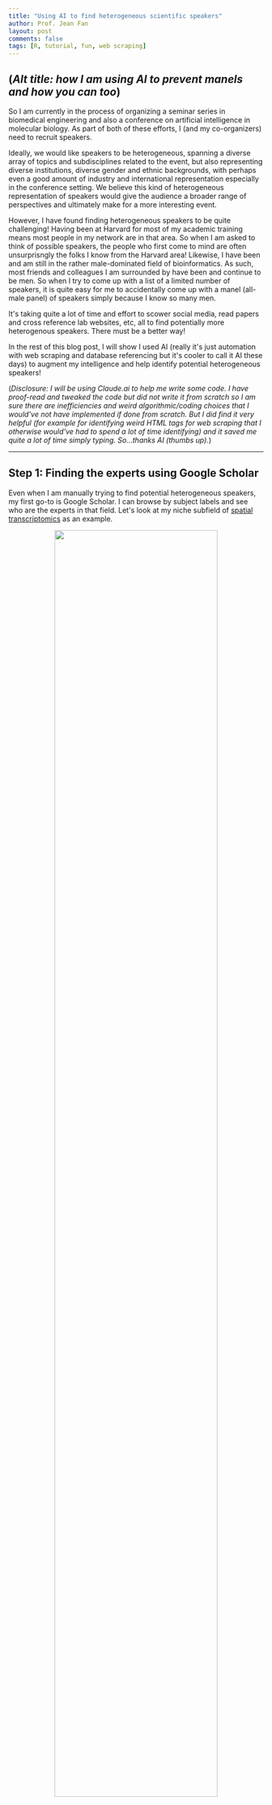 ```yaml
---
title: "Using AI to find heterogeneous scientific speakers"
author: Prof. Jean Fan
layout: post
comments: false
tags: [R, tutorial, fun, web scraping]
---
```


## (*Alt title: how I am using AI to prevent manels and how you can too*)

So I am currently in the process of organizing a seminar series in biomedical engineering and also a conference on artificial intelligence in molecular biology. As part of both of these efforts, I (and my co-organizers) need to recruit speakers. 

Ideally, we would like speakers to be heterogeneous, spanning a diverse array of topics and subdisciplines related to the event, but also representing diverse institutions, diverse gender and ethnic backgrounds, with perhaps even a good amount of industry and international representation especially in the conference setting. We believe this kind of heterogeneous representation of speakers would give the audience a broader range of perspectives and ultimately make for a more interesting event. 

However, I have found finding heterogeneous speakers to be quite challenging! Having been at Harvard for most of my academic training means most people in my network are in that area. So when I am asked to think of possible speakers, the people who first come to mind are often unsurprisngly the folks I know from the Harvard area! Likewise, I have been and am still in the rather male-dominated field of bioinformatics. As such, most friends and colleagues I am surrounded by have been and continue to be men. So when I try to come up with a list of a limited number of speakers, it is quite easy for me to accidentally come up with a manel (all-male panel) of speakers simply because I know so many men. 

It's taking quite a lot of time and effort to scower social media, read papers and cross reference lab websites, etc, all to find potentially more heterogenous speakers. There must be a better way! 

In the rest of this blog post, I will show I used AI (really it's just automation with web scraping and database referencing but it's cooler to call it AI these days) to augment my intelligence and help identify potential heterogeneous speakers!

(*Disclosure: I will be using Claude.ai to help me write some code. I have proof-read and tweaked the code but did not write it from scratch so I am sure there are inefficiencies and weird algorithmic/coding choices that I would've not have implemented if done from scratch. But I did find it very helpful (for example for identifying weird HTML tags for web scraping that I otherwise would've had to spend a lot of time identifying) and it saved me quite a lot of time simply typing. So...thanks AI (thumbs up).*)

---

## Step 1: Finding the experts using Google Scholar

Even when I am manually trying to find potential heterogeneous speakers, my first go-to is Google Scholar. I can browse by subject labels and see who are the experts in that field. Let's look at my niche subfield of [spatial transcriptomics](https://scholar.google.com/citations?view_op=search_authors&hl=en&mauthors=label:spatial_transcriptomics) as an example. 

<div align="center"><img src="/assets/blog/scholar_search/heterogeneous_speakers1.png" width="80%"></div>

Typically, I would just manually go through these Google Scholar results, focusing on women speakers for example in my effort to avoid a manel. However, while this may help me avoid a manel, it may not lead to a heterogeneous speaker panel. Heterogeneity is a property of a group, not any individual. So if I simply noted all the women, I could end up with an all-women panel, which is also not very heterogeneous. So this creates a challenge in that I first need to identify all possible speakers and then iteratively narrow it down to (say) 5 who are collectively heterogeneous based on some set of features such as institution, gender, race, etc. Very time consuming!

Let's scrape Google Scholar to first get the information for all these potential speakers. I will have Claude.ai assist me and have included my prompts so you can try them out for yourself. 

> Jean: You are using R to scrape content from Google Scholar. You want to search for a specific label such as spatial transcriptomics via https://scholar.google.com/citations?
view_op=search_authorshl=en&mauthors=label:spatial_transcriptomics
You will then scrap the name, institution, and cited by information and organize the results in a data frame.

<div align="center"><img src="/assets/blog/scholar_search/heterogeneous_speakers2.png" width="80%"></div><br>

(*I've modified the output code slightly and have annotated where I made the modifications*)

```r
library(rvest)
library(dplyr)

# Function to scrape Google Scholar authors
scrape_google_scholar <- function(label, max_pages = 10) {
  
  # Jean: clean up input
  label = gsub(' ', '_', label)
  
  base_url <- "https://scholar.google.com/citations"
  results <- data.frame()
  next_token <- ""
  page <- 1
  
  while(page <= max_pages) {
    # Construct URL with proper pagination
    if(next_token == "") {
      url <- sprintf(
        "%s?view_op=search_authors&hl=en&mauthors=label:%s",
        base_url,
        label
      )
    } else {
      url <- sprintf(
        "%s?view_op=search_authors&hl=en&mauthors=label:%s&after_author=%s&astart=%d",
        base_url,
        label,
        next_token,
        (page - 1) * 10
      )
    }
    
    # Jean: add delay; please don't ban me Google
    Sys.sleep(3)
    
    tryCatch({
      # Read the page
      page_html <- read_html(url)
      
      # Extract author names
      names <- page_html %>%
        html_nodes(".gs_ai_name a") %>%
        html_text()
      
      # Extract institutions
      institutions <- page_html %>%
        html_nodes(".gs_ai_aff") %>%
        html_text()
      
      # Extract citation counts
      citations <- page_html %>%
        html_nodes(".gs_ai_cby") %>%
        html_text() %>%
        gsub("Cited by ", "", .) %>%
        as.numeric()
      
      # Extract author IDs for pagination
      author_links <- page_html %>%
        html_nodes(".gs_ai_name a") %>%
        html_attr("href")
      
      # Extract next page token
      next_button <- page_html %>%
        html_nodes(".gs_btnPR") %>%
        html_attr("onclick")
      
      if(length(next_button) > 0) {
        # Extract the after_author parameter from the encoded URL string
        # First decode the URL-encoded string
        decoded_url <- gsub("\\\\x26", "&", gsub("\\\\x3d", "=", next_button))
        # Then extract the after_author parameter
        next_token <- regmatches(
          decoded_url,
          regexpr("after_author=[^&]*", decoded_url)
        )
        next_token <- gsub("after_author=", "", next_token)
      } else {
        # No next button found, we've reached the end
        next_token <- NULL
      }
      
      # Create temporary dataframe for this page
      page_df <- data.frame(
        Author = names,
        Institution = institutions,
        Citations = citations,
        AuthorID = gsub("/citations\\?.*user=(.*)&.*", "\\1", author_links),
        stringsAsFactors = FALSE
      )
      
      # Append to results
      results <- rbind(results, page_df)
      
      # Break if no next token or no results on current page
      if(is.null(next_token) || length(names) == 0) {
        message(sprintf("Reached end of results at page %d", page))
        break
      }
      
      page <- page + 1
      
    }, error = function(e) {
      message(sprintf("Error on page %d: %s", page, e$message))
      return(NULL)
    })
  }
  
  return(results)
}

# Example usage
label <- "spatial transcriptomics"
authors_data <- scrape_google_scholar(label, max_pages = 5)
head(authors_data, n=10)
```

```
                   Author                                                                           Institution Citations                           AuthorID
1           Hyun Min Kang                         Professor of Biostatistics, University of Michigan, Ann Arbor     77386 /citations?hl=en&user=8e0jy0IAAAAJ
2        Alistair Forrest    Systems Biology and Genomics Lab, Harry Perkins Institute of Medical Research, UWA     32541 /citations?hl=en&user=lxBtOAoAAAAJ
3        Nigel B Jamieson                   Professor of Surgery and Consultant HPB Surgeon, Glasgow University     29030 /citations?hl=en&user=YH9VWWoAAAAJ
4          Guo-Cheng Yuan           Professor of Computational Biology, Icahn School of Medicine at Mount Sinai     27748 /citations?hl=en&user=1s6ZkyQAAAAJ
5             Jun Hee Lee             Professor of Molecular and Integrative Physiology, University of Michigan     21333 /citations?hl=en&user=jdz0zcsAAAAJ
6            Haojing Shao Agricultural Genomics Institute at Shenzhen, Chinese Academy of Agricultural Sciences     17312 /citations?hl=en&user=qAaKmKsAAAAJ
7          BPF Lelieveldt                 Professor of Biomedical Imaging, LUMC, Delft University of Technology     17102 /citations?hl=en&user=J20kK1oAAAAJ
8  Neil Henderson MD, PhD                  Professor of Tissue Repair and Regeneration, University of Edinburgh     15452 /citations?hl=en&user=586JfA4AAAAJ
9                Jean Fan                                    Assistant Professor, BME, Johns Hopkins University     13122 /citations?hl=en&user=EEX1uGwAAAAJ
10           Shiwei Zheng                          Postdoctoral Fellow, Icahn School of Medicine at Mount Sinai     12866 /citations?hl=en&user=Pwu1X7cAAAAJ
```

Great! So this provided us with the author's names, Institutions, and number of citations. I could use the number of citations to filter for the most well-cited authors for a keynote speaker if I wanted to. I also have their author IDs available if I want to look at their Google Scholar profiles and read up on their recent papers. 

As I scarped only 5 pages, with 10 scholars per page, this gives us a set of 50 scholars from which I can pick 5 potential speakers. 

---

## Step 2: Annotate speaker features

So now I want to optimize heterogeneity among a subset of 5 potential speakers along certain categorical features of interest such as institution, gender, and race. Institutional information is also provided by Google Scholar, though admittedly these are not the most clean because they are provided by each scholar. So some times, a scholar notes their institution as Harvard/Broad, some times it's just Broad, some times it's Harvard Medical School / Broad Institute, some times it's the Broad Institute of Harvard and MIT. You get the idea; there are many strings that correspond to the same institution. If someone is able to find an algorithm to automatically clean up these institution names and perhaps even annotate by continent, please do let me know!

But for now, let's focus on getting each person's gender and race information. Note this information is not provided through Google Scholar. But we could try to infer each person's gender and race by cross referencing annotated with gender and race information in the US Census and Social Security Administration database or other databases for example. If a person is named 'Peter' and 99% of entries annotated in the US Census and Social Security Administration database with the first name 'Peter' is male, then we have a pretty good guess the person is male. This is of course not a full-proof approach. But it is a high-throughput approach to help us annotate potentially hundreds of names. 

I asked Claude.ai to help me with such a prediction but it wouldn't do it!

> Jean: You are coding in R. Given a name like 'Peter', reference the US census or other databases to form a probabilistic prediction of the person's gender and race/ethnic background.

<div align="center"><img src="/assets/blog/scholar_search/heterogeneous_speakers3.png" width="80%"></div><br>

So I had to code it up myself. Luckily it looks like someone already made [a handy R package](https://cran.r-project.org/web/packages/predictrace/vignettes/Predict-race-of-surname.html) to do exactly this!

I did ask Claude.ai to help me parse out the first and last names though. 

> Jean: Given a list of names, which may include something like the following, extract out the first names as a vector called firstname and the surnames as a vector called lastname
> 
> [1] "Hyun Min Kang"                         "Alistair Forrest"                     
 [3] "Nigel B Jamieson"                      "Guo-Cheng Yuan"                       
 [5] "Jun Hee Lee"                           "Haojing Shao"                         
 [7] "BPF Lelieveldt"                        "Neil Henderson MD, PhD"

```r
# Function to parse names into first and last name components
parse_names <- function(names) {
  # Remove titles and degrees
  names <- gsub("MD|PhD|Dr\\.|Prof\\.", "", names)
  names <- trimws(names)  # Remove extra whitespace
  
  # Initialize vectors
  firstname <- character(length(names))
  lastname <- character(length(names))
  
  for (i in seq_along(names)) {
    # Split name into parts
    parts <- strsplit(names[i], "\\s+")[[1]]
    
    if (length(parts) == 1) {
      # Single name
      firstname[i] <- parts[1]
      lastname[i] <- NA
    } else if (length(parts) == 2) {
      # Standard "First Last" format
      firstname[i] <- parts[1]
      lastname[i] <- parts[2]
    } else if (length(parts) == 3) {
      # Handle cases like "First Middle Last" or "First B Last"
      if (nchar(parts[2]) == 1 || grepl("^[A-Z]\\.$", parts[2])) {
        # If middle part is initial
        firstname[i] <- parts[1]
        lastname[i] <- parts[3]
      } else if (grepl("^[A-Z][a-z]+$", parts[1]) && grepl("^[A-Z][a-z]+$", parts[2])) {
        # If first two parts look like a double first name
        firstname[i] <- paste(parts[1], parts[2])
        lastname[i] <- parts[3]
      } else {
        # Default to first part as first name, rest as last name
        firstname[i] <- parts[1]
        lastname[i] <- paste(parts[2:length(parts)], collapse = " ")
      }
    } else {
      # For longer names, take first part as first name and rest as last name
      firstname[i] <- parts[1]
      lastname[i] <- paste(parts[2:length(parts)], collapse = " ")
    }
  }
  
  return(list(firstname = firstname, lastname = lastname))
}
names <- parse_names(authors_data$Author)
```

I then combined Claude.ai's name parser with what I learned from the `predictrace` tutorials to annotate each scholar in the previous `results` data frame with the most likely predicted gender and race information. 


```r
# Jean's code 
library(predictrace)
gender <- predict_gender(names$firstname)
race <- predict_race(names$lastname, surname = TRUE)
results <- cbind(authors_data, gender = gender$likely_gender, race = race$likely_race)
head(results, n=10)
```


```
                   Author                                                                           Institution Citations
1           Hyun Min Kang                         Professor of Biostatistics, University of Michigan, Ann Arbor     77386
2        Alistair Forrest    Systems Biology and Genomics Lab, Harry Perkins Institute of Medical Research, UWA     32541
3        Nigel B Jamieson                   Professor of Surgery and Consultant HPB Surgeon, Glasgow University     29030
4          Guo-Cheng Yuan           Professor of Computational Biology, Icahn School of Medicine at Mount Sinai     27748
5             Jun Hee Lee             Professor of Molecular and Integrative Physiology, University of Michigan     21333
6            Haojing Shao Agricultural Genomics Institute at Shenzhen, Chinese Academy of Agricultural Sciences     17312
7          BPF Lelieveldt                 Professor of Biomedical Imaging, LUMC, Delft University of Technology     17102
8  Neil Henderson MD, PhD                  Professor of Tissue Repair and Regeneration, University of Edinburgh     15452
9                Jean Fan                                    Assistant Professor, BME, Johns Hopkins University     13122
10           Shiwei Zheng                          Postdoctoral Fellow, Icahn School of Medicine at Mount Sinai     12866
                             AuthorID gender  race
1  /citations?hl=en&user=8e0jy0IAAAAJ   <NA> asian
2  /citations?hl=en&user=lxBtOAoAAAAJ   male white
3  /citations?hl=en&user=YH9VWWoAAAAJ   male white
4  /citations?hl=en&user=1s6ZkyQAAAAJ   <NA> asian
5  /citations?hl=en&user=jdz0zcsAAAAJ   male asian
6  /citations?hl=en&user=qAaKmKsAAAAJ   <NA> asian
7  /citations?hl=en&user=J20kK1oAAAAJ   <NA>  <NA>
8  /citations?hl=en&user=586JfA4AAAAJ   <NA>  <NA>
9  /citations?hl=en&user=EEX1uGwAAAAJ female asian
10 /citations?hl=en&user=Pwu1X7cAAAAJ   <NA> asian
```

---

## Step 3: Maximize entropy among subset

Now, given these 50 scholars and their institution, gender, and race annotations, let's see if we can narrow down to 5 heterogeneous speakers. I will use the [mathematical principles of information entropy](https://en.wikipedia.org/wiki/Entropy_(information_theory)) to achieve this. The goal will be to iteratively consider groups of 5 scholars with the most difference in terms of their institution, race, and gender annotations ie. maximizing entropy.  

I will again ask Claude.ai for some coding help. I will change up the language so it doesn't block me from doing things related to gender and race though. 

> Jean: You are coding in R. You have a data frame where each row is an item. You have two columns corresponding to two categorical features associated with each item: color and shape. You have 100 items. You want to subset to 10 items that are the most diverse in terms of their collective color and shape. Use entropy to help achieve this.

```r
# Function to calculate entropy of a categorical vector
calculate_entropy <- function(x) {
  # Get probability distribution
  prob_dist <- table(x) / length(x)
  # Calculate entropy: -sum(p * log(p))
  -sum(prob_dist * log(prob_dist))
}

# Function to calculate combined entropy for multiple categorical variables
calculate_combined_entropy <- function(df, columns) {
  # Sum the entropy of each column
  sum(sapply(df[columns], calculate_entropy))
}

# Function to find diverse subset using entropy
find_diverse_subset <- function(df, feature_cols, subset_size, max_iterations = 1000) {
  n <- nrow(df)
  best_entropy <- -Inf
  best_subset <- NULL
  
  # Run multiple iterations with random starting points
  for(i in 1:max_iterations) {
    # Start with random subset
    current_indices <- sample(1:n, subset_size)
    current_subset <- df[current_indices, ]
    current_entropy <- calculate_combined_entropy(current_subset, feature_cols)
    
    # Try to improve the subset
    improved <- TRUE
    while(improved) {
      improved <- FALSE
      
      # For each item in the subset
      for(j in 1:subset_size) {
        # Try replacing it with each item not in the subset
        other_indices <- setdiff(1:n, current_indices)
        for(new_idx in other_indices) {
          # Create temporary subset with the replacement
          temp_indices <- current_indices
          temp_indices[j] <- new_idx
          temp_subset <- df[temp_indices, ]
          temp_entropy <- calculate_combined_entropy(temp_subset, feature_cols)
          
          # If this improves entropy, keep the change
          if(temp_entropy > current_entropy) {
            current_indices <- temp_indices
            current_entropy <- temp_entropy
            improved <- TRUE
            break
          }
        }
        if(improved) break
      }
    }
    
    # Update best result if this iteration found a better solution
    if(current_entropy > best_entropy) {
      best_entropy <- current_entropy
      best_subset <- current_indices
    }
  }
  
  return(list(
    subset = df[best_subset, ],
    indices = best_subset,
    entropy = best_entropy
  ))
}
```

Note the algorithm here: we are grabbing 5 scholars, checking their entropy, and if the entropy is increased compared to the previous 5 scholars, we will save the new 5 scholars, and repeat this 1000 times. I'm sure there are way way more efficient algorithms so if you have suggestions, please feel free to let me know. 

```r
# Example usage:
set.seed(1)  # For reproducibility

# Find diverse subset
final <- find_diverse_subset(
  df = results,
  feature_cols = c("Institution", "gender", "race"), # Jean: change to features we want 
  subset_size = 5
)

# Print results
print(final$subset)
print(paste("Combined entropy:", round(final$entropy, 3)))
```

```
             Author                                                                                Institution Citations
9          Jean Fan                                         Assistant Professor, BME, Johns Hopkins University     13122
15   Catia Moutinho                                                               CEO at The Single-Cell World      8059
1     Hyun Min Kang                              Professor of Biostatistics, University of Michigan, Ann Arbor     77386
34 Can Altunbulakli                                                  Post-Doctoral Researcher, Lund University      3165
23      Roy Wollman Professor of Integrative Biology and Physiology and Chemistry and Biochemistry, University      4869
                             AuthorID gender  race
9  /citations?hl=en&user=EEX1uGwAAAAJ female asian
15 /citations?hl=en&user=cff0gw8AAAAJ female white
1  /citations?hl=en&user=8e0jy0IAAAAJ   <NA> asian
34 /citations?hl=en&user=-NPvXuYAAAAJ   male  <NA>
23 /citations?hl=en&user=KxC7KRwAAAAJ   male white

Combined entropy: 3.076
```

But in the end, we have our 5 speakers (me being included is purely by chance haha)! I actually don't personally know any of these folks (yet) so this is definitely a list of 5 that I wouldn't have been able to come up with on my own! I did manually pull their pictures just for curiosity ;)

<div align="center"><img class="img-responsive" src="/assets/blog/scholar_search/heterogeneous_speakers4.png"></div>

---

## Step 5: Double check results

In a real-world setting, I would double check by seeing if these speakers are still active in this area of research by looking at their latest papers. Some events like our seminar series cannot accomodate international speakers due to budgetary limits, so that may lead me to exclude a few speakers. I may also want a good representative of junior and senior scientists depending on the event, so I may manually double check if my final set of 5 has good representation of diverse career stages. 

Of course, the gender and race prediction algorithm itself is prone to error, particularly for names that may be under-represented in the US. Beyond the incorrect gender and race inferences, there are also many missing value ie. `NAs` for genders and races could not be inferred from a name. Even institutions noted may be incorrect because people can change institutions and move. People also retire or passed on. So it's definitely worth double checking!

But checking up on a handful of speakers is still much easier than potentially looking through 100s because AI has helped us narrow things down! 

---

## Conclusions

Of course, there are many limitations to this approach. Beyond the gender and race prediction issues noted previously, there are biases imposed by Google Scholar itself that may prevent us from including certain people who, for example, do not have Google Scholar profiles. 

Further, our current approach scrapes through only the first `n` pages of Google Scholar results, which is sorted by citation count. Citation count has been shown to exhibit [gender](https://www.science.org/content/article/women-researchers-cited-less-men-heres-why-what-can-done) and [racial biases](https://www.nature.com/articles/d41586-023-01457-4), suggesting that we may need to parse through more pages to find more women and black scholars for example. 

And there are other aspects of heterogeneity that may not be easily inferred in this automated manner such as disability status, socio-economic background, immigration status, etc, that could also be worth considering.  

But overall, I hope this helps give students a sense of how to use AI to creatively augment our own capabilities and how we can intentionally use AI to help mitigate our own biases and work towards equity and inclusion. 
   
---

## Try it out for yourself!
- [Download all the code in one R script](/assets/blog/scholar_search/scholar_search.R)
- What happens when you use this approach to make a speaker panel for your field?
- Instead of Google Scholar, what about repeating this with [SemanticScholar.org](https://www.semanticscholar.org/)? 